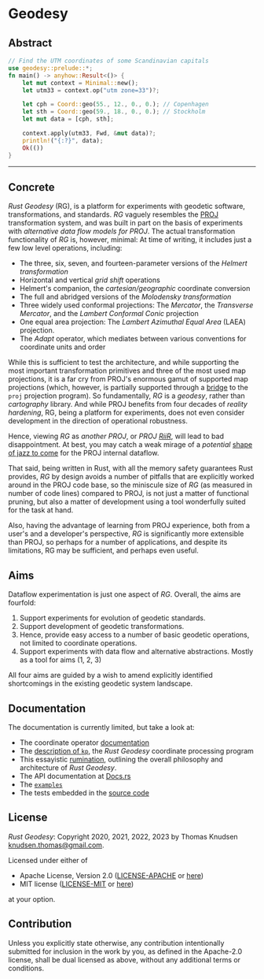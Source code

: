 # Geodesy

## Abstract

```rust
// Find the UTM coordinates of some Scandinavian capitals
use geodesy::prelude::*;
fn main() -> anyhow::Result<()> {
    let mut context = Minimal::new();
    let utm33 = context.op("utm zone=33")?;

    let cph = Coord::geo(55., 12., 0., 0.); // Copenhagen
    let sth = Coord::geo(59., 18., 0., 0.); // Stockholm
    let mut data = [cph, sth];

    context.apply(utm33, Fwd, &mut data)?;
    println!("{:?}", data);
    Ok(())
}
```

---

## Concrete

*Rust Geodesy* (RG), is a platform for experiments with geodetic software, transformations, and standards. *RG* vaguely resembles the [PROJ](https://proj.org) transformation system, and was built in part on the basis of experiments with *alternative data flow models for PROJ*. The actual transformation functionality of *RG* is, however, minimal: At time of writing, it includes just a few low level operations, including:

- The three, six, seven, and fourteen-parameter versions of the *Helmert transformation*
- Horizontal and vertical *grid shift* operations
- Helmert's companion, the *cartesian/geographic* coordinate conversion
- The full and abridged versions of the *Molodensky transformation*
- Three widely used conformal projections: The *Mercator*, the *Transverse Mercator*, and the *Lambert Conformal Conic* projection
- One equal area projection: The *Lambert Azimuthal Equal Area* (LAEA) projection.
- The *Adapt* operator, which mediates between various conventions for coordinate units and order

While this is sufficient to test the architecture, and while supporting the most important transformation primitives and three of the most used map projections, it is a far cry from PROJ's enormous gamut of supported map projections (which, however, is partially supported through a [bridge](/ruminations/002-rumination.md/#operator-proj) to the `proj` projection program). So fundamentally, *RG* is a *geodesy*, rather than *cartography* library. And while PROJ benefits from four decades of *reality hardening*, RG, being a platform for experiments, does not even consider development in the direction of operational robustness.

Hence, viewing *RG* as *another PROJ*, or *PROJ [RiiR](https://acronyms.thefreedictionary.com/RIIR)*, will lead to bad disappointment. At best, you may catch a weak mirage of a *potential* [shape of jazz to come](https://en.wikipedia.org/wiki/The_Shape_of_Jazz_to_Come) for the PROJ internal dataflow.

That said, being written in Rust, with all the memory safety guarantees Rust provides, *RG* by design avoids a number of pitfalls that are explicitly worked around in the PROJ code base, so the miniscule size of *RG* (as measured in number of code lines) compared to PROJ, is not just a matter of functional pruning, but also a matter of development using a tool wonderfully suited for the task at hand.

Also, having the advantage of learning from PROJ experience, both from a user's and a developer's perspective, *RG* is significantly more extensible than PROJ, so perhaps for a number of applications, and despite its limitations, RG may be sufficient, and perhaps even useful.

## Aims

Dataflow experimentation is just one aspect of *RG*. Overall, the aims are fourfold:

1. Support experiments for evolution of geodetic standards.
2. Support development of geodetic transformations.
3. Hence, provide easy access to a number of basic geodetic operations, not limited to coordinate operations.
4. Support experiments with data flow and alternative abstractions. Mostly as a tool for aims (1, 2, 3)

All four aims are guided by a wish to amend explicitly identified shortcomings in the existing geodetic system landscape.

## Documentation

The documentation is currently limited, but take a look at:

- The coordinate operator [documentation](/ruminations/002-rumination.md)
- The [description of `kp`](/ruminations/003-rumination.md), the *Rust Geodesy* coordinate processing program
- This essayistic [rumination](/ruminations/000-rumination.md), outlining the overall philosophy and architecture of *Rust Geodesy*.
- The API documentation at [Docs.rs](https://docs.rs/geodesy)
- The [`examples`](/examples/)
- The tests embedded in the [source code](/src/)

## License

*Rust Geodesy*: Copyright 2020, 2021, 2022, 2023 by Thomas Knudsen <knudsen.thomas@gmail.com>.

Licensed under either of

- Apache License, Version 2.0
  ([LICENSE-APACHE](LICENSE-APACHE) or [here](http://www.apache.org/licenses/LICENSE-2.0))
- MIT license
  ([LICENSE-MIT](LICENSE-MIT) or [here](http://opensource.org/licenses/MIT))

at your option.

## Contribution

Unless you explicitly state otherwise, any contribution intentionally submitted for inclusion in the work by you, as defined in the Apache-2.0 license, shall be dual licensed as above, without any additional terms or conditions.
